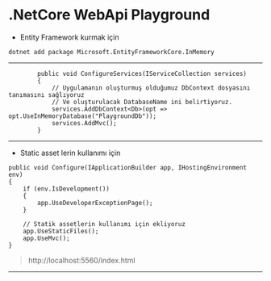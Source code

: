 # .NetCore WebApi Playground

- Entity Framework kurmak için

```dotnet
dotnet add package Microsoft.EntityFrameworkCore.InMemory
```

---

```dotnet
        public void ConfigureServices(IServiceCollection services)
        {
            // Uygulamanın oluşturmuş olduğumuz DbContext dosyasını tanımasını sağlıyoruz
            // Ve oluşturulacak DatabaseName ini belirtiyoruz.
            services.AddDbContext<Db>(opt => opt.UseInMemoryDatabase("PlaygroundDb"));
            services.AddMvc();
        }
```

---

- Static asset lerin kullanımı için

```dotnet
public void Configure(IApplicationBuilder app, IHostingEnvironment env)
{
    if (env.IsDevelopment())
    {
        app.UseDeveloperExceptionPage();
    }
 
    // Statik assetlerin kullanımı için ekliyoruz
    app.UseStaticFiles();
    app.UseMvc();
}
```

> http://localhost:5560/index.html

---